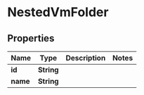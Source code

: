 

# NestedVmFolder


## Properties

Name | Type | Description | Notes
------------ | ------------- | ------------- | -------------
**id** | **String** |  | 
**name** | **String** |  | 



